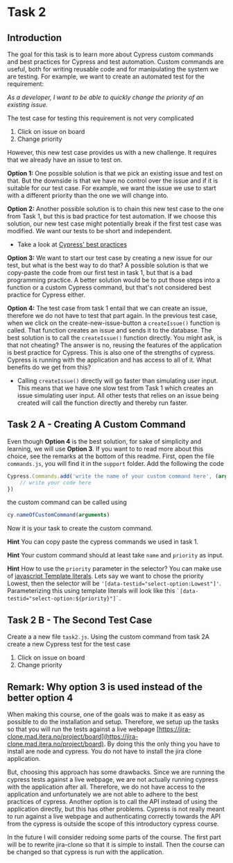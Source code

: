 # Task 2
## Introduction
The goal for this task is to learn more about Cypress custom commands and best practices for Cypress and test automation. Custom commands are useful, both for writing reusable code and for manipulating the system we are testing. For example, we want to create an automated test for the requirement:

*As a developer, I want to be able to quickly change the priority of an existing issue.*

The test case for testing this requirement is not very complicated
1. Click on issue on board
2. Change priority

However, this new test case provides us with a new challenge. It requires that we already have an issue to test on. 

**Option 1:** One possible solution is that we pick an existing issue and test on that. But the downside is that we have no control over the issue and if it is suitable for our test case. For example, we want the issue we use to start with a different priority than the one we will change into. 

**Option 2:** Another possible solution is to chain this new test case to the one from Task 1, but this is bad practice for test automation. If we choose this solution, our new test case might potentially break if the first test case was modified. We want our tests to be short and independent. 
* Take a look at [Cypress' best practices](https://docs.cypress.io/guides/references/best-practices/#Having-tests-rely-on-the-state-of-previous-tests)

**Option 3:** We want to start our test case by creating a new issue for our test, but what is the best way to do that? A possible solution is that we copy-paste the code from our first test in task 1, but that is a bad programming practice. A better solution would be to put those steps into a function or a custom Cypress command, but that's not considered best practice for Cypress either. 

**Option 4:** The test case from task 1 entail that we can create an issue, therefore we do not have to test that part again. In the previous test case, when we click on the create-new-issue-button a `createIssue()` function is called. That function creates an issue and sends it to the database. The best solution is to call the `createIssue()` function directly. You might ask, is that not cheating? The answer is no, reusing the features of the application is best practice for Cypress. This is also one of the strengths of cypress. Cypress is running with the application and has access to all of it. What benefits do we get from this?
- Calling `createIssue()` directly will go faster than simulating user input. This means that we have one slow test from Task 1 which creates an issue simulating user input. All other tests that relies on an issue being created will call the function directly and thereby run faster.

## Task 2 A - Creating A Custom Command
Even though **Option 4** is the best solution, for sake of simplicity and learning, we will use **Option 3**. If you want to to read more about this choice, see the remarks at the bottom of this readme. First, open the file `commands.js`, you will find it in the `support` folder. Add the following the code
```javascript
Cypress.Commands.add('write the name of your custom command here', (arguments) => {
    // write your code here
})
```
the custom command can be called using 
```javascript
cy.nameOfCustomCommand(arguments)
```
Now it is your task to create the custom command. 

**Hint** You can copy paste the cypress commands we used in task 1.

**Hint** Your custom command should at least take `name` and `priority` as input. 

**Hint** How to use the `priority` parameter in the selector? You can make use of [javascript Template literals](https://developer.mozilla.org/en-US/docs/Web/JavaScript/Reference/Template_literals). Lets say we want to chose the priority Lowest, then the selector will be `'[data-testid="select-option:Lowest"]'`. Parameterizing this using template literals will look like this `` `[data-testid="select-option:${priority}"]` ``.

## Task 2 B - The Second Test Case

Create a a new file `task2.js`. Using the custom command from task 2A create a new Cypress test for the test case 
1. Click on issue on board
2. Change priority

## Remark: Why option 3 is used instead of the better option 4

When making this course, one of the goals was to make it as easy as possible to do the installation and setup. Therefore, we setup up the tasks so that you will run the tests against a live webpage [https://jira-clone.mad.itera.no/project/board](https://jira-clone.mad.itera.no/project/board). By doing this the only thing you have to install are node and cypress. You do not have to install the jira clone application. 

But, choosing this approach has some drawbacks. Since we are running the cypress tests against a live webpage, we are not actually running cypress with the application after all. Therefore, we do not have access to the application and unfortunately we are not able to adhere to the best practices of cypress. Another option is to call the API instead of using the application directly, but this has other problems. Cypress is not really meant to run against a live webpage and authenticating correctly towards the API from the cypress is outside the scope of this introductory cypress course. 

In the future I will consider redoing some parts of the course. The first part will be to rewrite jira-clone so that it is simple to install. Then the course can be changed so that cypress is run with the application. 